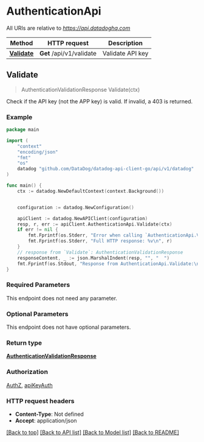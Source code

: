 # AuthenticationApi

All URIs are relative to *https://api.datadoghq.com*

Method | HTTP request | Description
------ | ------------ | ------------
[**Validate**](AuthenticationApi.md#Validate) | **Get** /api/v1/validate | Validate API key



## Validate

> AuthenticationValidationResponse Validate(ctx)

Check if the API key (not the APP key) is valid. If invalid, a 403 is returned.

### Example

```go
package main

import (
    "context"
    "encoding/json"
    "fmt"
    "os"
    datadog "github.com/DataDog/datadog-api-client-go/api/v1/datadog"
)

func main() {
    ctx := datadog.NewDefaultContext(context.Background())


    configuration := datadog.NewConfiguration()

    apiClient := datadog.NewAPIClient(configuration)
    resp, r, err := apiClient.AuthenticationApi.Validate(ctx)
    if err != nil {
        fmt.Fprintf(os.Stderr, "Error when calling `AuthenticationApi.Validate`: %v\n", err)
        fmt.Fprintf(os.Stderr, "Full HTTP response: %v\n", r)
    }
    // response from `Validate`: AuthenticationValidationResponse
    responseContent, _ := json.MarshalIndent(resp, "", "  ")
    fmt.Fprintf(os.Stdout, "Response from AuthenticationApi.Validate:\n%s\n", responseContent)
}
```

### Required Parameters

This endpoint does not need any parameter.


### Optional Parameters

This endpoint does not have optional parameters.


### Return type

[**AuthenticationValidationResponse**](AuthenticationValidationResponse.md)

### Authorization

[AuthZ](../README.md#AuthZ), [apiKeyAuth](../README.md#apiKeyAuth)

### HTTP request headers

- **Content-Type**: Not defined
- **Accept**: application/json

[[Back to top]](#) [[Back to API list]](../README.md#documentation-for-api-endpoints)
[[Back to Model list]](../README.md#documentation-for-models)
[[Back to README]](../README.md)


